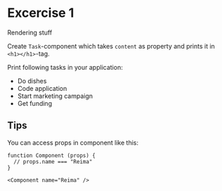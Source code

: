 # Excercise 1

Rendering stuff

Create `Task`-component which takes `content` as property and prints it in `<h1></h1>`-tag.


Print following tasks in your application:

- Do dishes
- Code application
- Start marketing campaign
- Get funding


## Tips

You can access props in component like this:

```
function Component (props) {
  // props.name === "Reima"
}

<Component name="Reima" />

```
